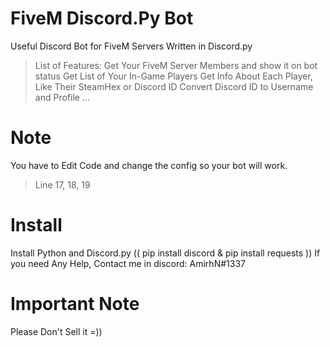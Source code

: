 # FiveM Discord.Py Bot 
Useful Discord Bot for FiveM Servers Written in Discord.py
> List of Features:
> Get Your FiveM Server Members and show it on bot status
> Get List of Your In-Game Players
> Get Info About Each Player, Like Their SteamHex or Discord ID
> Convert Discord ID to Username and Profile
> ...

# Note
You have to Edit Code and change the config so your bot will work.
> Line 17, 18, 19

# Install
Install Python and Discord.py (( pip install discord & pip install requests ))
If you need Any Help, Contact me in discord: AmirhN#1337

# Important Note
Please Don't Sell it =))
